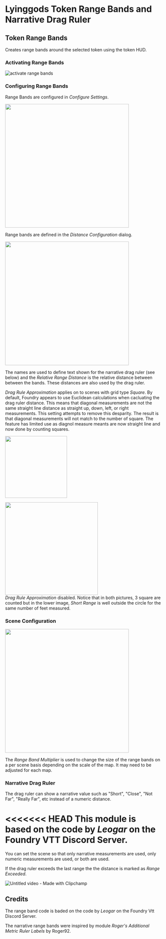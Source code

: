 # Lyinggods Token Range Bands and Narrative Drag Ruler

## Token Range Bands

Creates range bands around the selected token using the token HUD. 

### Activating Range Bands

![activate range bands](https://github.com/user-attachments/assets/359f8b4d-332b-4340-b104-49395c49702c)


### Configuring Range Bands

Range Bands are configured in _Configure Settings_.

<img src="https://github.com/user-attachments/assets/50bab889-9628-4aa6-986e-c8daf4e93d01" width=400 />

Range bands are defined in the _Distance Configuration_ dialog. 

<img src="https://github.com/user-attachments/assets/1266c48a-74fc-4bb6-adc0-54021bd5d1ae" width=400>

The names are used to define text shown for the narrative drag ruler (see below) and the _Relative Range Distance_ is the relative distance between between the bands. These distances are also used by the drag ruler.

_Drag Rule Approximation_ applies on to scenes with grid type _Square_. By default, Foundry appears to use Euclidean calculations when cacluating the drag ruler distance. This means that diagonal measurements are not the same straight line distance as straight up, down, left, or right measurements. This setting attempts to remove this desparity. The result is that diagonal measurements will not match to the number of square. The feature has limited use as diagnol measure meants are now straight line and now done by counting squares.

<img src="https://github.com/user-attachments/assets/bd21f4c0-0fe3-44cf-bd8d-e75792d8d7c9" width=200>

<p>
    <img src="https://github.com/user-attachments/assets/40a6f037-7bc7-4255-8cd2-a34035a2b130" width="300" /> 
    <br>
    <i>Drag Rule Approximation</i> disabled. Notice that in both pictures, 3 square are counted but in the lower image, <i>Short Range</i> is well outside the circle for the same number of feet measured.
</p>

### Scene Configuration


<p>
    <img src="https://github.com/user-attachments/assets/5b2fcf25-4375-4af3-9572-be8d48560a65" width="400" />
</p>

The _Range Band Multiplier_ is used to change the size of the range bands on a per scene basis depending on the scale of the map. It may need to be adjusted for each map.

### Narrative Drag Ruler

The drag ruler can show a narrative value such as "Short", "Close", "Not Far", "Really Far", etc instead of a numeric distance.

<<<<<<< HEAD
This module is based on the code by _Leogar_ on the Foundry VTT Discord Server.
=======
You can set the scene so that only narrative measurements are used, only numeric measurements are used, or both are used.

If the drag ruler exceeds the last range the the distance is marked as _Range Exceeded_. 

![Untitled video - Made with Clipchamp](https://github.com/user-attachments/assets/a4054a1a-ec61-4cc5-86d9-7d5a29de9254)


## Credits
The range band code is baded on the code by _Leogar_ on the Foundry Vtt Discord Server.

The narrative range bands were inspired by module _Roger's Additional Metric Ruler Labels_ by Roger92.


